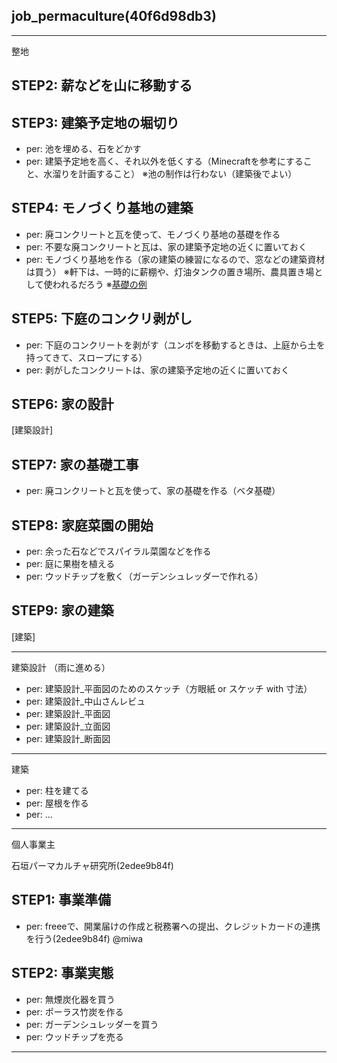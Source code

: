 job_permaculture(40f6d98db3)
---

---
整地

## STEP2: 薪などを山に移動する

## STEP3: 建築予定地の堀切り
- per: 池を埋める、石をどかす
- per: 建築予定地を高く、それ以外を低くする（Minecraftを参考にすること、水溜りを計画すること）
※池の制作は行わない（建築後でよい）

## STEP4: モノづくり基地の建築
- per: 廃コンクリートと瓦を使って、モノづくり基地の基礎を作る
- per: 不要な廃コンクリートと瓦は、家の建築予定地の近くに置いておく
- per: モノづくり基地を作る（家の建築の練習になるので、窓などの建築資材は買う）
※軒下は、一時的に薪棚や、灯油タンクの置き場所、農具置き場として使われるだろう
※[基礎の例](https://note.com/kenjiusui/n/nf8922d48a5d2)

## STEP5: 下庭のコンクリ剥がし
- per: 下庭のコンクリートを剥がす（ユンボを移動するときは、上庭から土を持ってきて、スロープにする）
- per: 剥がしたコンクリートは、家の建築予定地の近くに置いておく

## STEP6: 家の設計
[建築設計]

## STEP7: 家の基礎工事
- per: 廃コンクリートと瓦を使って、家の基礎を作る（ベタ基礎）

## STEP8: 家庭菜園の開始
- per: 余った石などでスパイラル菜園などを作る
- per: 庭に果樹を植える
- per: ウッドチップを敷く（ガーデンシュレッダーで作れる）

## STEP9: 家の建築
[建築]

---
建築設計
（雨に進める）

- per: 建築設計_平面図のためのスケッチ（方眼紙 or スケッチ with 寸法）
- per: 建築設計_中山さんレビュ
- per: 建築設計_平面図
- per: 建築設計_立面図
- per: 建築設計_断面図

---
建築

- per: 柱を建てる
- per: 屋根を作る
- per: ...

---
個人事業主

石垣パーマカルチャ研究所(2edee9b84f)

## STEP1: 事業準備
- per: freeeで、開業届けの作成と税務署への提出、クレジットカードの連携を行う(2edee9b84f) @miwa

## STEP2: 事業実態
- per: 無煙炭化器を買う
- per: ポーラス竹炭を作る
- per: ガーデンシュレッダーを買う
- per: ウッドチップを売る

---


